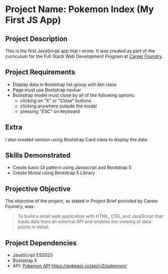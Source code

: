 # Project Name: Pokemon Index (My First JS App)

## Project Description
This is the first JavaScript app that I wrote. It was created as part of the curriculum for the Full Stack Web Development Program at [Career Foundry](https://careerfoundry.com/en/courses/become-a-web-developer/). 

## Project Requirements
+ Display data in Bootstrap list-group with btn class
+ Page must use Bootstrap navbar
+ Bootstrap model must close by all of the following options: 
  - clicking on "X" or "Close" buttons
  - clicking anywhere outside the modal
  - pressing "ESC" on keyboard

## Extra
I also created version using Bootstrap Card class to display the data

## Skills Demonstrated
+ Create basic UI pattern using Javascript and Bootstrap 5
+ Create Modal using Bootstrap 5 Library

## Projective Objective
The objective of the project, as stated in Project Brief provided by Career Foundry, was: 
>To build a small web application with HTML, CSS, and JavaScript that loads data from an external API and enables the viewing of data points in detail.

## Project Dependencies 
+ JavaScript ES2023
+ Bootstrap 5
+ API: [Pokemon API](https://pokeapi.co/) https://pokeapi.co/api/v2/pokemon/ 

